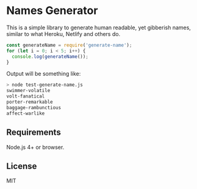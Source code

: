 # Names Generator

This is a simple library to generate human readable, yet gibberish names, similar to what Heroku, Netlify and others do.

```js
const generateName = require('generate-name');
for (let i = 0; i < 5; i++) {
  console.log(generateName());
}
```

Output will be something like:

```sh
> node test-generate-name.js
swimmer-volatile
volt-fanatical
porter-remarkable
baggage-rambunctious
affect-warlike
```

## Requirements

Node.js 4+ or browser.

## License

MIT